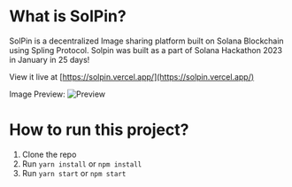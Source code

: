 # What is SolPin?

SolPin is a decentralized Image sharing platform built on Solana Blockchain using Spling Protocol. Solpin was built as a part of Solana Hackathon 2023 in January in 25 days!

View it live at [https://solpin.vercel.app/](https://solpin.vercel.app/)

Image Preview:
![Preview](https://cdn.discordapp.com/attachments/1037874622986731591/1065338732938534983/image.png)

# How to run this project?

1. Clone the repo
2. Run `yarn install` or `npm install`
3. Run `yarn start` or `npm start`
